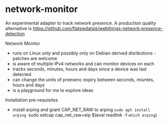 # network-monitor

An experimental adapter to track network presence.
A production quality alternative is https://github.com/flatsiedatsie/webthings-network-presence-detection

Network Monitor
- runs on Linux only and possibly only on Debian derived disributions - patches are welcome
- is aware of multiple IPv4 networks and can monitor devices on each
- tracks seconds, minutes, hours and days since a device was last detected
- can change the units of preesenc expiry between seconds, miuntes, hours and days
- is a playground for me to explore ideas

Installation pre-requisites
- install arping and grant CAP_NET_RAW to arping
`sudo apt install arping
`sudo setcap cap_net_raw+eip $(eval readlink -f `which arping`)

